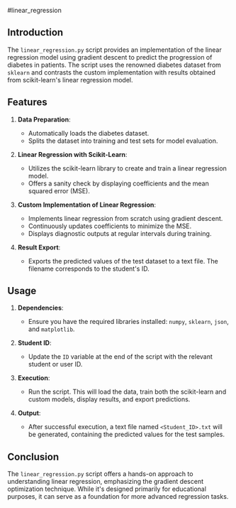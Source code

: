 #linear_regression

## Introduction

The `linear_regression.py` script provides an implementation of the linear regression model using gradient descent to predict the progression of diabetes in patients. The script uses the renowned diabetes dataset from `sklearn` and contrasts the custom implementation with results obtained from scikit-learn's linear regression model.

## Features

1. **Data Preparation**:
    - Automatically loads the diabetes dataset.
    - Splits the dataset into training and test sets for model evaluation.

2. **Linear Regression with Scikit-Learn**:
    - Utilizes the scikit-learn library to create and train a linear regression model.
    - Offers a sanity check by displaying coefficients and the mean squared error (MSE).

3. **Custom Implementation of Linear Regression**:
    - Implements linear regression from scratch using gradient descent.
    - Continuously updates coefficients to minimize the MSE.
    - Displays diagnostic outputs at regular intervals during training.

4. **Result Export**:
    - Exports the predicted values of the test dataset to a text file. The filename corresponds to the student's ID.

## Usage

1. **Dependencies**:
    - Ensure you have the required libraries installed: `numpy`, `sklearn`, `json`, and `matplotlib`.

2. **Student ID**:
    - Update the `ID` variable at the end of the script with the relevant student or user ID.

3. **Execution**:
    - Run the script. This will load the data, train both the scikit-learn and custom models, display results, and export predictions.

4. **Output**:
    - After successful execution, a text file named `<Student_ID>.txt` will be generated, containing the predicted values for the test samples.

## Conclusion

The `linear_regression.py` script offers a hands-on approach to understanding linear regression, emphasizing the gradient descent optimization technique. While it's designed primarily for educational purposes, it can serve as a foundation for more advanced regression tasks.
